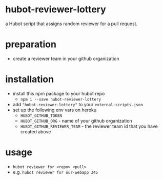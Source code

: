 # hubot-reviewer-lottery
a Hubot script that assigns random reviewer for a pull request.

# preparation
* create a reviewer team in your github organization

# installation
* install this npm package to your hubot repo
    * `npm i --save hubot-reviewer-lottery`
* add `"hubot-reviewer-lottery"` to your `external-scripts.json`
* set up the following env vars on heroku
    * `HUBOT_GITHUB_TOKEN`
    * `HUBOT_GITHUB_ORG` - name of your github organization
    * `HUBOT_GITHUB_REVIEWER_TEAM` - the reviewer team id that you have created above

# usage
* `hubot reviewer for <repo> <pull>`
* e.g. `hubot reviewer for our-webapp 345`
